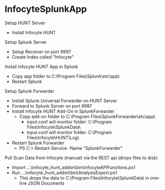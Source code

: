 # InfocyteSplunkApp
Setup HUNT Server
 - Install Infocyte HUNT
 
Setup Splunk Server
 - Setup Receiver on port 9997
 - Create Index called "Infocyte"
 
Install Infocyte HUNT App in Splunk 
 - Copy app folder to C:\Program Files\Splunk\etc\app\
 - Restart Splunk
 
Setup Splunk Forwarder
- Install Splunk Universal Forwarder on HUNT Server
- Forward to Splunk Server on port 9997
- Install Infocyte HUNT Add-On in SplunkForwarder
  - Copy add-on folder to C:\Program Files\SplunkForwarder\etc\app\
	- input.conf will monitor folder: C:\Program Files\Infocyte\SplunkData\
	- input.conf will monitor folder: C:\Program Files\Infocyte\HUNT\Log\
- Restart Splunk Forwarder
  - PS C:\> Restart-Service -Name "SplunkForwarder"

Pull Scan Data from Infocyte (manual) via the REST api (drops files to disk)
- Import ...\infocyte_hunt_addon\bin\InfocyteAPIFunctions.ps1
- Run ...\infocyte_hunt_addon\bin\AnalysisExport.ps1
  - This drops the data to C:\Program Files\Infocyte\SplunkData\ in one-line JSON Documents
